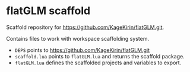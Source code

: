 # flatGLM scaffold

Scaffold repository for https://github.com/KageKirin/flatGLM.git.

Contains files to work with workspace scaffolding system.

- `DEPS` points to https://github.com/KageKirin/flatGLM.git
- `scaffold.lua` points to `flatGLM.lua` and returns the scaffold package.
- `flatGLM.lua` defines the scaffolded projects and variables to export.
